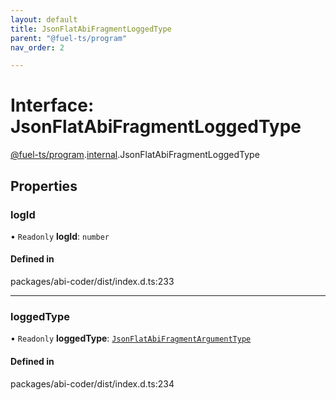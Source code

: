 ```yaml
---
layout: default
title: JsonFlatAbiFragmentLoggedType
parent: "@fuel-ts/program"
nav_order: 2

---
```


# Interface: JsonFlatAbiFragmentLoggedType

[@fuel-ts/program](../index.md).[internal](../namespaces/internal.md).JsonFlatAbiFragmentLoggedType

## Properties

### logId

• `Readonly` **logId**: `number`

#### Defined in

packages/abi-coder/dist/index.d.ts:233

___

### loggedType

• `Readonly` **loggedType**: [`JsonFlatAbiFragmentArgumentType`](internal-JsonFlatAbiFragmentArgumentType.md)

#### Defined in

packages/abi-coder/dist/index.d.ts:234
